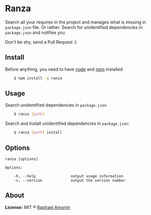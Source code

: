 # Ranza

Search all your requires in the project and manages what is missing in `package.json` file. Or rather: Search for unidentified dependencies in `package.json` and notifies you

Don't be shy, send a Pull Request :)

## Install

Before anything, you need to have [node](http://nodejs.org/) and [npm](https://www.npmjs.org/) installed.

```sh
    $ npm install -g ranza
```

## Usage

Search unidentified dependencies in `package.json`

```sh
    $ ranza [path]
```

Search and Install unidentified dependencies in `package.json`:

```sh
    $ ranza [path] install
```

## Options

    ranza [options]

    Options:

        -h, --help                output usage information
        -v, --version             output the version number


## About

**License:** MIT ® [Raphael Amorim](https://github.com/raphamorim)
